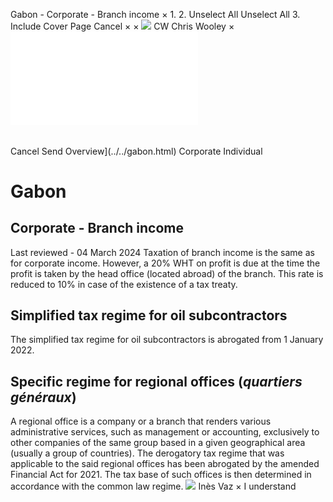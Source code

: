 Gabon - Corporate - Branch income
×
1.
2.
Unselect All
Unselect All
3.
Include Cover Page
Cancel
×
×
![](../../-/media/world-wide-tax-summaries/attachments/global---chris-wooley.ashx%3Frev=ac5e5f3223b34096b1afc2a6009c7320&revision=ac5e5f32-23b3-4096-b1af-c2a6009c7320&hash=859B7ADC84DC2CBEC9760E9E6EE7DE6D0A8BFCDF)
CW
Chris Wooley
×
![](branch-income.html)
######
Cancel
Send
Overview](../../gabon.html)
Corporate
Individual
# Gabon
## Corporate - Branch income
Last reviewed - 04 March 2024
Taxation of branch income is the same as for corporate income. However, a 20% WHT on profit is due at the time the profit is taken by the head office (located abroad) of the branch. This rate is reduced to 10% in case of the existence of a tax treaty.
## Simplified tax regime for oil subcontractors
The simplified tax regime for oil subcontractors is abrogated from 1 January 2022.
## Specific regime for regional offices (*quartiers généraux*)
A regional office is a company or a branch that renders various administrative services, such as management or accounting, exclusively to other companies of the same group based in a given geographical area (usually a group of countries).
The derogatory tax regime that was applicable to the said regional offices has been abrogated by the amended Financial Act for 2021. The tax base of such offices is then determined in accordance with the common law regime.
![](../../-/media/world-wide-tax-summaries/gabonins-vazgabon--ines-vazpng20200916100458765.ashx%3Frev=5d799434b3e047a48f959f6b19f272b8&revision=5d799434-b3e0-47a4-8f95-9f6b19f272b8&hash=0A20B41FB8C5DDC66B0A82274BC45BC71AAC3030)
Inès Vaz
×
I understand